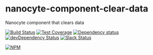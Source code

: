 # nanocyte-component-clear-data
Nanocyte component that clears data

[![Build Status](https://travis-ci.org/octoblu/nanocyte-component-clear-data.svg?branch=master)](https://travis-ci.org/octoblu/nanocyte-component-clear-data)
[![Test Coverage](https://codecov.io/gh/octoblu/nanocyte-component-clear-data/branch/master/graph/badge.svg)](https://codecov.io/gh/octoblu/nanocyte-component-clear-data)
[![Dependency status](http://img.shields.io/david/octoblu/nanocyte-component-clear-data.svg?style=flat)](https://david-dm.org/octoblu/nanocyte-component-clear-data)
[![devDependency Status](http://img.shields.io/david/dev/octoblu/nanocyte-component-clear-data.svg?style=flat)](https://david-dm.org/octoblu/nanocyte-component-clear-data#info=devDependencies)
[![Slack Status](http://community-slack.octoblu.com/badge.svg)](http://community-slack.octoblu.com)

[![NPM](https://nodei.co/npm/nanocyte-component-clear-data.svg?style=flat)](https://npmjs.org/package/nanocyte-component-clear-data)

